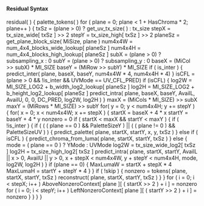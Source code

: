 #### Residual Syntax

<div class="syntax">
residual( ) {
    palette_tokens( )
    for ( plane = 0; plane < 1 + HasChroma * 2; plane++ ) {
        txSz = (plane > 0) ? get_uv_tx_size( ) : tx_size
        stepX = tx_size_wide[ txSz ] >> 2
        stepY = tx_size_high[ txSz ] >> 2
        planeSz = get_plane_block_size( MiSize, plane )
        num4x4W = num_4x4_blocks_wide_lookup[ planeSz ]
        num4x4H = num_4x4_blocks_high_lookup[ planeSz ]
        subX = (plane > 0) ? subsampling_x : 0
        subY = (plane > 0) ? subsampling_y : 0
        baseX = (MiCol >> subX) * MI_SIZE
        baseY = (MiRow >> subY) * MI_SIZE
        if ( is_inter ) {
            predict_inter( plane, baseX, baseY,
                           num4x4W * 4, num4x4H * 4)
        }
        isCFL = (plane > 0 && !is_inter && UVMode == UV_CFL_PRED) 
        if (isCFL) {
            log2W = MI_SIZE_LOG2 + b_width_log2_lookup[ planeSz ]
            log2H = MI_SIZE_LOG2 + b_height_log2_lookup[ planeSz ]
            predict_intra( plane, baseX, baseY,
                           AvailL,
                           AvailU,
                           0,
                           0,
                           DC_PRED,
                           log2W, log2H )
        }
        maxX = (MiCols * MI_SIZE) >> subX
        maxY = (MiRows * MI_SIZE) >> subY
        for( y = 0; y < num4x4H; y += stepY ) {
            for( x = 0; x < num4x4W; x += stepX ) {
                startX = baseX + 4 * x
                startY = baseY + 4 * y
                nonzero = 0
                if ( startX < maxX && startY < maxY ) {
                    if ( !is_inter ) {
                        if ( ( ( plane == 0 ) && PaletteSizeY ) ||
                             ( ( plane != 0 ) && PaletteSizeUV ) ) {
                            predict_palette( plane, startX, startY, x, y, txSz )
                        } else if ( isCFL ) {
                            predict_chroma_from_luma( plane, startX, startY, txSz )
                        } else {
                            mode = ( plane == 0 ) ? YMode : UVMode
                            log2W = tx_size_wide_log2[ txSz ]
                            log2H = tx_size_high_log2[ txSz ]
                            predict_intra( plane, startX, startY,
                                           AvailL || x > 0,
                                           AvailU || y > 0,
                                           x + stepX < num4x4W,
                                           y + stepY < num4x4H,
                                           mode, 
                                           log2W, log2H )
                        }
                        if (plane == 0) {
                            MaxLumaW = startX + stepX * 4
                            MaxLumaH = startY + stepY * 4
                        }
                    }
                    if ( !skip ) {
                        nonzero = tokens( plane, startX, startY,
                                          txSz )
                        reconstruct( plane, startX, startY, txSz )
                    }
                }
                for ( i = 0; i < stepX; i++ )
                    AboveNonzeroContext[ plane ][ ( startX >> 2 ) + i ] = nonzero
                for ( i = 0; i < stepY; i++ )    
                    LeftNonzeroContext[ plane ][ ( startY >> 2 ) + i ] = nonzero
            }
        }
    }
}
</div>

